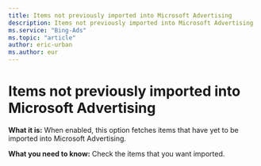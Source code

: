 ```yaml
---
title: Items not previously imported into Microsoft Advertising
description: Items not previously imported into Microsoft Advertising
ms.service: "Bing-Ads"
ms.topic: "article"
author: eric-urban
ms.author: eur
---
```


# Items not previously imported into Microsoft Advertising

**What it is:**  When enabled, this option fetches items that have yet to be imported into Microsoft Advertising.

**What you need to know:**  Check the items that you want imported.



